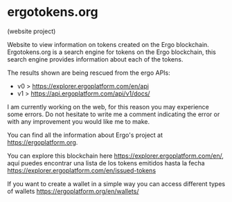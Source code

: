 # ergotokens.org 
(website project)

Website to view information on tokens created on the Ergo blockchain.
Ergotokens.org is a search engine for tokens on the Ergo blockchain, this search engine provides information about each of the tokens.

The results shown are being rescued from the ergo APIs:

- v0 > https://explorer.ergoplatform.com/en/api
- v1 > https://api.ergoplatform.com/api/v1/docs/

I am currently working on the web, for this reason you may experience some errors. Do not hesitate to write me a comment indicating the error or with any improvement you would like me to make.

You can find all the information about Ergo's project at https://ergoplatform.org.

You can explore this blockchain here https://explorer.ergoplatform.com/en/, aquí puedes encontrar una lista de los tokens emitidos hasta la fecha https://explorer.ergoplatform.com/en/issued-tokens

If you want to create a wallet in a simple way you can access different types of wallets https://ergoplatform.org/en/wallets/
